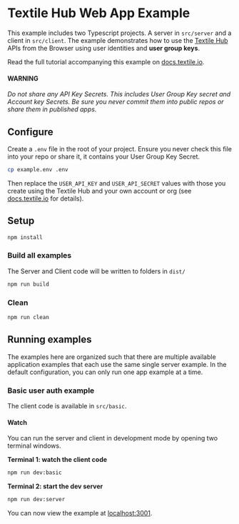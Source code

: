 # Textile Hub Web App Example

This example includes two Typescript projects. A server in `src/server` and a client in `src/client`. The example demonstrates how to use the [Textile Hub](https://docs.textile.io/) APIs from the Browser using user identities and **user group keys**.

Read the full tutorial accompanying this example on [docs.textile.io](https://docs.textile.io).

#### WARNING

_Do not share any API Key Secrets. This includes User Group Key secret and Account key Secrets. Be sure you never commit them into public repos or share them in published apps._

## Configure

Create a `.env` file in the root of your project. Ensure you never check this file into your repo or share it, it contains your User Group Key Secret.

```bash
cp example.env .env
```

Then replace the `USER_API_KEY` and `USER_API_SECRET` values with those you create using the Textile Hub and your own account or org (see [docs.textile.io](https://docs.textile.io) for details).

## Setup

```bash
npm install
```

### Build all examples

The Server and Client code will be written to folders in `dist/`

```bash
npm run build
```

### Clean

```bash
npm run clean
```

## Running examples

The examples here are organized such that there are multiple available application examples that each use the same single server example. In the default configuration, you can only run one app example at a time.

### Basic user auth example

The client code is available in `src/basic`.

#### Watch

You can run the server and client in development mode by opening two terminal windows. 

**Terminal 1: watch the client code**

```bash
npm run dev:basic
```

**Terminal 2: start the dev server**

```bash
npm run dev:server
```

You can now view the example at [localhost:3001](http://localhost:3001).
